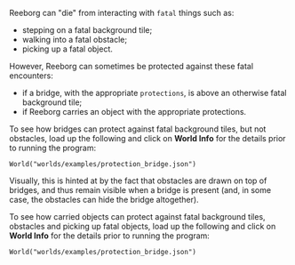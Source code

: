 Reeborg can "die" from interacting with `fatal` things such as:

  * stepping on a fatal background tile;
  * walking into a fatal obstacle;
  * picking up a fatal object.

However, Reeborg can sometimes be protected against these fatal encounters:

  * if a bridge, with the appropriate `protections`, is above an
    otherwise fatal background tile;
  * if Reeborg carries an object with the appropriate protections.

To see how bridges can protect against fatal background tiles, but not
obstacles, load up the following and click on **World Info** for the details
prior to running the program:

    World("worlds/examples/protection_bridge.json")

Visually, this is hinted at by the fact that obstacles are drawn on top
of bridges, and thus remain visible when a bridge is present (and, in some
case, the obstacles can hide the bridge altogether).

To see how carried objects can protect against fatal background tiles, obstacles
and picking up fatal objects, load up the following and click on **World Info** for the details
prior to running the program:

    World("worlds/examples/protection_bridge.json")